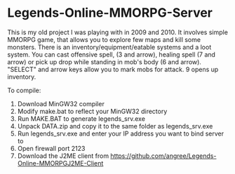 # Legends-Online-MMORPG-Server

This is my old project I was playing with in 2009 and 2010. It involves simple MMORPG game, that allows you to explore few maps and kill some monsters. There is an inventory/equipment/eatable systems and a loot system. You can cast offensive spell, (3 and arrow), healing spell (7 and arrow) or pick up drop while standing in mob's body (6 and arrow). "SELECT" and arrow keys allow you to mark mobs for attack. 9 opens up inventory.

To compile:<br/>
1. Download MinGW32 compiler<br/>
2. Modify make.bat to reflect your MinGW32 directory<br/>
3. Run MAKE.BAT to generate legends_srv.exe<br/>
4. Unpack DATA.zip and copy it to the same folder as legends_srv.exe<br/>
5. Run legends_srv.exe and enter your IP address you want to bind server to<br/>
6. Open firewall port 2123<br/>
7. Download the J2ME client from https://github.com/angree/Legends-Online-MMORPGJ2ME-Client<br/>
